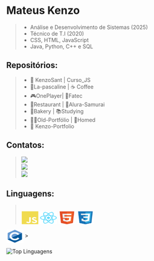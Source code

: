 # Mateus Kenzo

>- Análise e Desenvolvimento de Sistemas (2025) <br>
>- Técnico de T.I (2020) <br>
>- CSS, HTML, JavaScript <br>
>- Java, Python, C++ e SQL <br>

## Repositórios:
>- :duck: KenzoSant | Curso_JS
>- 🧮La-pascaline | ☕ Coffee
>- 🎮OnePlayer| <!--🎅Natalina--> :school:Fatec 
>- :sushi:Restaurant | :japanese_goblin:Alura-Samurai
>- :pretzel:Bakery | :books:Studying 
>- :technologist:Old-Portfólio | :house_with_garden:Homed
>- :ocean: Kenzo-Portfolio

## Contatos:
> <div><a href="https://www.linkedin.com/in/mateus-kenzo-dos-santos" target="_blank"><img src="https://img.shields.io/badge/-LinkedIn-%230077B5?style=for-the-badge&logo=linkedin&logoColor=white"></a> <br>
> <a href = "mailto:mateuskenzo_santos@hotmail.com" ><img src="https://img.shields.io/badge/-Email-%23333?style=for-the-badge&logo=Gmail&logoColor=white" target="_blank"></a> <br> <a href="https://discord.gg/MP6zq7XDgA" target="_blank"><img src="https://img.shields.io/badge/Discord-7289DA?style=for-the-badge&logo=discord&logoColor=white" ></a> 
> </div>

## Linguagens: 
> <div style="display: inline_block"><br>
> <img align="center" alt="Js" height="35" width="45" src="https://raw.githubusercontent.com/devicons/devicon/master/icons/javascript/javascript-plain.svg">
> <img align="center" alt="React" height="35" width="45" src="https://raw.githubusercontent.com/devicons/devicon/master/icons/react/react-original.svg">
> <img align="center" alt="HTML" height="35" width="45" src="https://raw.githubusercontent.com/devicons/devicon/master/icons/html5/html5-original.svg">
> <img align="center" alt="CSS" height="35" width="45" src="https://raw.githubusercontent.com/devicons/devicon/master/icons/css3/css3-original.svg">
  <img align="center" alt="CSS" height="35" width="45" src="https://raw.githubusercontent.com/devicons/devicon/master/icons/c/c-original.svg">
> </div>
<br>

![Top Linguagens](https://github-readme-stats.vercel.app/api/top-langs/?username=KenzoSant&layout=compact&langs_count=16&theme=dark)

<!--
**KenzoSant/KenzoSant** is a ✨ _special_ ✨ repository because its `README.md` (this file) appears on your GitHub profile.

Here are some ideas to get you started:

- 🔭 I’m currently working on ...
- 🌱 I’m currently learning ...
- 👯 I’m looking to collaborate on ...
- 🤔 I’m looking for help with ...
- 💬 Ask me about ...
- 📫 How to reach me: ...
- 😄 Pronouns: ...
- ⚡ Fun fact: ...
-->
